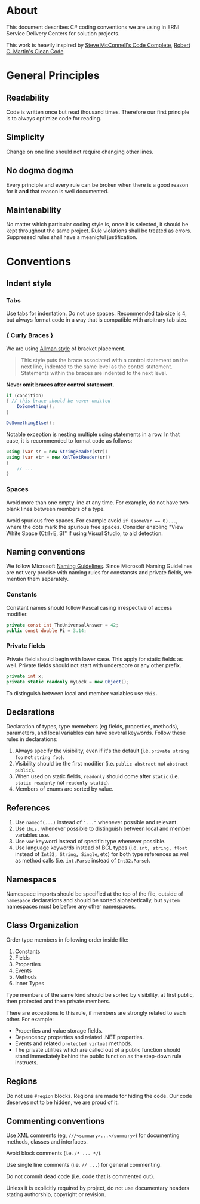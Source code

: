 # About
This document describes C# coding conventions we are using in ERNI Service Delivery Centers for solution projects.

This work is heavily inspired by [Steve McConnell's Code Complete](http://www.stevemcconnell.com/cc.htm), [Robert C. Martin's Clean Code](http://www.amazon.com/Clean-Code-Handbook-Software-Craftsmanship/dp/0132350882).

# General Principles

## Readability
Code is written once but read thousand times. Therefore our first principle is to always optimize code for reading.

## Simplicity
Change on one line should not require changing other lines.

## No dogma dogma
Every principle and every rule can be broken when there is a good reason for it **and** that reason is well documented.

## Maintenability
No matter which particular coding style is, once it is selected, it should be kept throughout the same project. Rule violations shall be treated as errors. Suppressed rules shall have a meanigful justification.

# Conventions

## Indent style

### Tabs
Use tabs for indentation. Do not use spaces. Recommended tab size is 4, but always format code in a way that is compatible with arbitrary tab size.

### { Curly Braces } 
We are using [Allman style](https://en.wikipedia.org/wiki/Indent_style#Allman_style) of bracket placement.

> This style puts the brace associated with a control statement on the next line, indented to the same level as the control statement. Statements within the braces are indented to the next level.

**Never omit braces after control statement.**

```csharp
if (condition)
{ // this brace should be never omitted
    DoSomething();
}

DoSomethingElse();
```

Notable exception is nesting multiple using statements in a row. In that case, it is recommended to format code as follows:

```csharp
using (var sr = new StringReader(str))
using (var xtr = new XmlTextReader(sr))
{
    // ...
}
```

### Spaces
Avoid more than one empty line at any time. For example, do not have two blank lines between members of a type.

Avoid spurious free spaces. For example avoid `if (someVar == 0)...`, where the dots mark the spurious free spaces. Consider enabling "View White Space (Ctrl+E, S)" if using Visual Studio, to aid detection.

## Naming conventions
We follow Microsoft [Naming Guidelines](https://msdn.microsoft.com/en-us/library/ms229002.aspx). Since Microsoft Naming Guidelines are not very precise with naming rules for constansts and private fields, we mention them separately.

### Constants
Constant names should follow Pascal casing irrespective of access modifier.

```csharp
private const int TheUniversalAnswer = 42;
public const double Pi = 3.14;
```

### Private  fields
Private field should begin with lower case. This apply for static fields as well. Private fields should not start with underscore or any other prefix.

```csharp
private int x;
private static readonly myLock = new Object();
```

To distinguish between local and member variables use ```this.```

## Declarations

Declaration of types, type memebers (eg fields, properties, methods), parameters, and local variables can have several keywords. Follow these rules in declarations:

1. Always specify the visibility, even if it's the default (i.e. `private string foo`  not  `string foo`).
2. Visibility should be the first modifier (i.e. `public abstract` not `abstract public`).
3. When used on static fields, `readonly` should come after `static` (i.e. `static readonly` not `readonly static`).
4. Members of enums are sorted by value.

## References
1. Use `nameof(...)` instead of `"..."` whenever possible and relevant.
2. Use `this.` whenever possible to distinguish between local and member variables use.
3. Use `var` keyword instead of specific type whenever possible.
4. Use language keywords instead of BCL types (i.e. `int, string, float` instead of `Int32, String, Single`, etc) for both type references as well as method calls (i.e. `int.Parse` instead of `Int32.Parse`).

## Namespaces
Namespace imports should be specified at the top of the file, outside of `namespace` declarations and should be sorted alphabetically, but `System` namespaces must be before any other namespaces.

## Class Organization
Order type members in following order inside file:

1. Constants
2. Fields
3. Properties
4. Events
5. Methods
6. Inner Types

Type members of the same kind should be sorted by visibility, at first public, then protected and then private members.

There are exceptions to this rule, if members are strongly related to each other. For example:
- Properties and value storage fields.
- Depencency properties and related .NET properties.
- Events and related `protected virtual` methods.
- The private utilities which are called out of a public function should stand immediately behind the public function as the step-down rule instructs.

## Regions
Do not use `#region` blocks. Regions are made for hiding the code. Our code deserves not to be hidden, we are proud of it.

## Commenting conventions
Use XML comments (eg, `///<summary>...</summary>`) for documenting methods, classes and interfaces. 

Avoid block comments (i.e. `/* ... */`).

Use single line comments (i.e. `// ...`) for general commenting.

Do not commit dead code (i.e. code that is commented out).

Unless it is explicitly required by project, do not use documentary headers stating authorship, copyright or revision.

